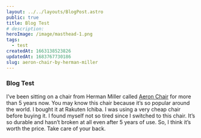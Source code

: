 ```yaml
---
layout: ../../layouts/BlogPost.astro
public: true
title: Blog Test
# description:
heroImage: /image/masthead-1.png
tags:
  - test
createdAt: 1663138523826
updatedAt: 1683767730186
slug: aeron-chair-by-herman-miller
---
```


<!-- 頁面測試, 試著做一個 markdown blog 範例 -->

### Blog Test

I’ve been sitting on a chair from Herman Miller called [Aeron Chair](https://amzn.to/3mzPwFZ) for more than 5 years now. You may know this chair because it’s so popular around the world. I bought it at Rakuten Ichiba. I was using a very cheap chair before buying it. I found myself not so tired since I switched to this chair. It’s so durable and hasn’t broken at all even after 5 years of use. So, I think it’s worth the price. Take care of your back.

<!-- ![aeron_chair_2.jpeg](/posts/aeron-chair-by-herman-miller_aeron-chair-2-jpeg.jpg) -->

